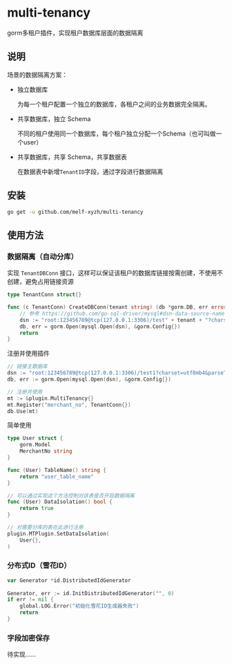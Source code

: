 # multi-tenancy

gorm多租户插件，实现租户数据库层面的数据隔离

## 说明

场景的数据隔离方案：

- 独立数据库

  为每一个租户配置一个独立的数据库，各租户之间的业务数据完全隔离。

- 共享数据库，独立 Schema

  不同的租户使用同一个数据库，每个租户独立分配一个Schema（也可叫做一个user）

- 共享数据库，共享 Schema，共享数据表

  在数据表中新增`TenantID`字段，通过字段进行数据隔离

## 安装

```bash
go get -u github.com/melf-xyzh/multi-tenancy
```

## 使用方法

### 数据隔离（自动分库）

实现 `TenantDBConn` 接口，这样可以保证该租户的数据库链接按需创建，不使用不创建，避免占用链接资源

```go
type TenantConn struct{}

func (c TenantConn) CreateDBConn(tenant string) (db *gorm.DB, err error) {
	// 参考 https://github.com/go-sql-driver/mysql#dsn-data-source-name 获取详情
	dsn := "root:123456789@tcp(127.0.0.1:3306)/test" + tenant + "?charset=utf8mb4&parseTime=True&loc=Local"
	db, err = gorm.Open(mysql.Open(dsn), &gorm.Config{})
	return
}
```

注册并使用插件

```go
// 链接主数据库
dsn := "root:123456789@tcp(127.0.0.1:3306)/test1?charset=utf8mb4&parseTime=True&loc=Local"
db, err := gorm.Open(mysql.Open(dsn), &gorm.Config{})

// 注册并使用
mt := &plugin.MultiTenancy{}
mt.Register("merchant_no", TenantConn{})
db.Use(mt)
```

简单使用

```go
type User struct {
	gorm.Model
	MerchantNo string
}

func (User) TableName() string {
	return "user_table_name"
}

// 可以通过实现这个方法控制对该表是否开启数据隔离
func (User) DataIsolation() bool {
	return true
}

// 对需要分库的表在此进行注册
plugin.MTPlugin.SetDataIsolation(
    User{},
)
```

### 分布式ID（雪花ID）

```go
var Generator *id.DistributedIdGenerator
 
Generator, err := id.InitDistributedIdGenerator("", 0)
if err != nil {
    global.LOG.Error("初始化雪花ID生成器失败")
    return
}
```

### 字段加密保存

待实现……
